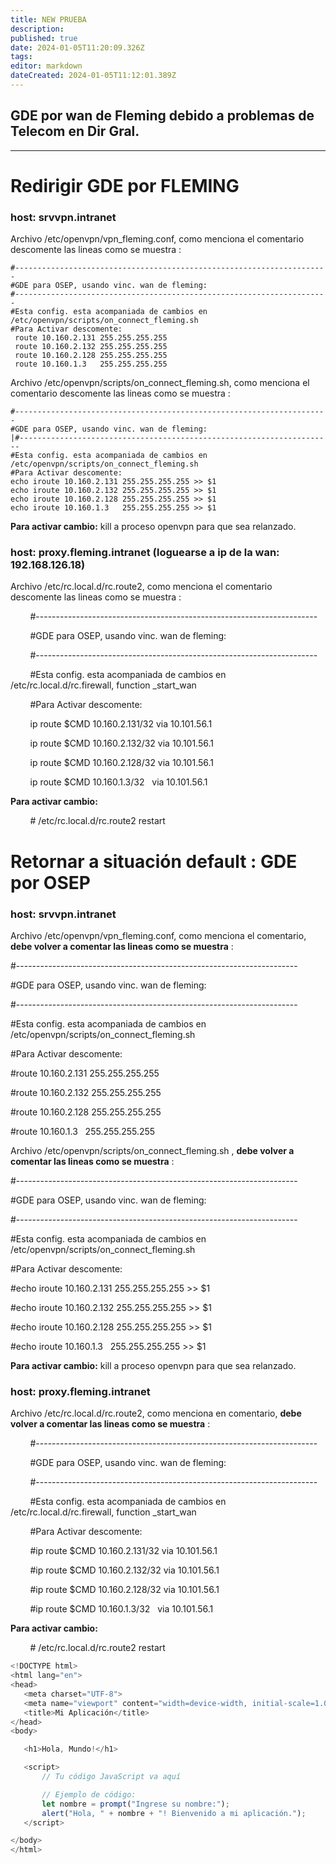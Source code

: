 ```yaml
---
title: NEW PRUEBA
description: 
published: true
date: 2024-01-05T11:20:09.326Z
tags: 
editor: markdown
dateCreated: 2024-01-05T11:12:01.389Z
---
```


## GDE por wan de Fleming debido a problemas de Telecom en Dir Gral.

---

# Redirigir GDE por FLEMING

### host: srvvpn.intranet

Archivo /etc/openvpn/vpn\_fleming.conf, como menciona el comentario descomente las lineas como se muestra :

```plaintext
#----------------------------------------------------------------------
#GDE para OSEP, usando vinc. wan de fleming:
#----------------------------------------------------------------------
#Esta config. esta acompaniada de cambios en /etc/openvpn/scripts/on_connect_fleming.sh
#Para Activar descomente:
 route 10.160.2.131 255.255.255.255
 route 10.160.2.132 255.255.255.255
 route 10.160.2.128 255.255.255.255
 route 10.160.1.3   255.255.255.255
```

Archivo /etc/openvpn/scripts/on\_connect\_fleming.sh, como menciona el comentario descomente las lineas como se muestra :

```plaintext
#----------------------------------------------------------------------
#GDE para OSEP, usando vinc. wan de fleming:
|#----------------------------------------------------------------------
#Esta config. esta acompaniada de cambios en /etc/openvpn/scripts/on_connect_fleming.sh
#Para Activar descomente:
echo iroute 10.160.2.131 255.255.255.255 >> $1
echo iroute 10.160.2.132 255.255.255.255 >> $1
echo iroute 10.160.2.128 255.255.255.255 >> $1
echo iroute 10.160.1.3   255.255.255.255 >> $1
```

**Para activar cambio:** kill a proceso openvpn para que sea relanzado.

### host: proxy.fleming.intranet (loguearse a ip de la wan: 192.168.126.18)

Archivo /etc/rc.local.d/rc.route2, como menciona el comentario descomente las lineas como se muestra :

        #----------------------------------------------------------------------

        #GDE para OSEP, usando vinc. wan de fleming:

        #----------------------------------------------------------------------

        #Esta config. esta acompaniada de cambios en /etc/rc.local.d/rc.firewall, function \_start\_wan

        #Para Activar descomente:

        ip route $CMD 10.160.2.131/32 via 10.101.56.1

        ip route $CMD 10.160.2.132/32 via 10.101.56.1

        ip route $CMD 10.160.2.128/32 via 10.101.56.1

        ip route $CMD 10.160.1.3/32   via 10.101.56.1

**Para activar cambio:**

        # /etc/rc.local.d/rc.route2 restart

# Retornar a situación default : GDE por OSEP

### host: srvvpn.intranet

Archivo /etc/openvpn/vpn\_fleming.conf, como menciona el comentario, **debe volver a comentar las lineas como se muestra** : 

#----------------------------------------------------------------------

#GDE para OSEP, usando vinc. wan de fleming:

#----------------------------------------------------------------------

#Esta config. esta acompaniada de cambios en /etc/openvpn/scripts/on\_connect\_fleming.sh

#Para Activar descomente:

#route 10.160.2.131 255.255.255.255

#route 10.160.2.132 255.255.255.255

#route 10.160.2.128 255.255.255.255

#route 10.160.1.3   255.255.255.255

Archivo /etc/openvpn/scripts/on\_connect\_fleming.sh , **debe volver a comentar las lineas como se muestra** :

#----------------------------------------------------------------------

#GDE para OSEP, usando vinc. wan de fleming:

#----------------------------------------------------------------------

#Esta config. esta acompaniada de cambios en /etc/openvpn/scripts/on\_connect\_fleming.sh

#Para Activar descomente:

#echo iroute 10.160.2.131 255.255.255.255 >> $1

#echo iroute 10.160.2.132 255.255.255.255 >> $1

#echo iroute 10.160.2.128 255.255.255.255 >> $1

#echo iroute 10.160.1.3   255.255.255.255 >> $1

**Para activar cambio:** kill a proceso openvpn para que sea relanzado.

### host: proxy.fleming.intranet

Archivo /etc/rc.local.d/rc.route2, como menciona en comentario, **debe volver a comentar las lineas como se muestra** :

        #----------------------------------------------------------------------

        #GDE para OSEP, usando vinc. wan de fleming:

        #----------------------------------------------------------------------

        #Esta config. esta acompaniada de cambios en /etc/rc.local.d/rc.firewall, function \_start\_wan

        #Para Activar descomente:

        #ip route $CMD 10.160.2.131/32 via 10.101.56.1

        #ip route $CMD 10.160.2.132/32 via 10.101.56.1

        #ip route $CMD 10.160.2.128/32 via 10.101.56.1

        #ip route $CMD 10.160.1.3/32   via 10.101.56.1

**Para activar cambio:**

        # /etc/rc.local.d/rc.route2 restart 

```javascript
<!DOCTYPE html>
<html lang="en">
<head>
   <meta charset="UTF-8">
   <meta name="viewport" content="width=device-width, initial-scale=1.0">
   <title>Mi Aplicación</title>
</head>
<body>

   <h1>Hola, Mundo!</h1>

   <script>
       // Tu código JavaScript va aquí

       // Ejemplo de código:
       let nombre = prompt("Ingrese su nombre:");
       alert("Hola, " + nombre + "! Bienvenido a mi aplicación.");
   </script>

</body>
</html>
```